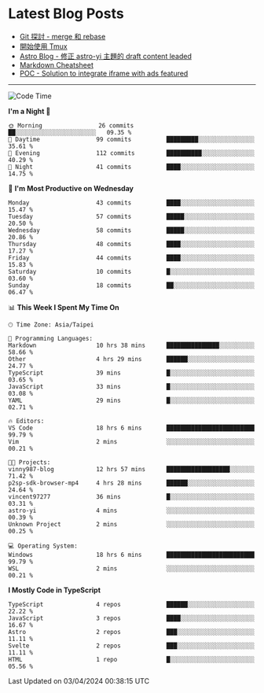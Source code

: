 # Latest Blog Posts
<!-- BLOG-POST-LIST:START -->
- [Git 探討 - merge 和 rebase](https://blog.vinny987.xyz/blog/2024/exploring-git-merge-and-rebase/)
- [開始使用 Tmux](https://blog.vinny987.xyz/blog/2024/start-using-tmux/)
- [Astro Blog - 修正 astro-yi 主題的 draft content leaded](https://blog.vinny987.xyz/blog/2024/astro-blog-fixed-the-issue-of-draft-content-leakage-in-the-astro-yi-theme/)
- [Markdown Cheatsheet](https://blog.vinny987.xyz/blog/2024/markdown-cheatsheet/)
- [POC - Solution to integrate iframe with ads featured](https://blog.vinny987.xyz/blog/2024/poc-solution-to-integrate-iframe-with-ads-featured/)
<!-- BLOG-POST-LIST:END -->

---

<!--START_SECTION:waka-->
![Code Time](http://img.shields.io/badge/Code%20Time-14%20hrs%2054%20mins-blue)

**I'm a Night 🦉** 

```text
🌞 Morning                26 commits          ██░░░░░░░░░░░░░░░░░░░░░░░   09.35 % 
🌆 Daytime                99 commits          █████████░░░░░░░░░░░░░░░░   35.61 % 
🌃 Evening                112 commits         ██████████░░░░░░░░░░░░░░░   40.29 % 
🌙 Night                  41 commits          ████░░░░░░░░░░░░░░░░░░░░░   14.75 % 
```
📅 **I'm Most Productive on Wednesday** 

```text
Monday                   43 commits          ████░░░░░░░░░░░░░░░░░░░░░   15.47 % 
Tuesday                  57 commits          █████░░░░░░░░░░░░░░░░░░░░   20.50 % 
Wednesday                58 commits          █████░░░░░░░░░░░░░░░░░░░░   20.86 % 
Thursday                 48 commits          ████░░░░░░░░░░░░░░░░░░░░░   17.27 % 
Friday                   44 commits          ████░░░░░░░░░░░░░░░░░░░░░   15.83 % 
Saturday                 10 commits          █░░░░░░░░░░░░░░░░░░░░░░░░   03.60 % 
Sunday                   18 commits          ██░░░░░░░░░░░░░░░░░░░░░░░   06.47 % 
```


📊 **This Week I Spent My Time On** 

```text
🕑︎ Time Zone: Asia/Taipei

💬 Programming Languages: 
Markdown                 10 hrs 38 mins      ███████████████░░░░░░░░░░   58.66 % 
Other                    4 hrs 29 mins       ██████░░░░░░░░░░░░░░░░░░░   24.77 % 
TypeScript               39 mins             █░░░░░░░░░░░░░░░░░░░░░░░░   03.65 % 
JavaScript               33 mins             █░░░░░░░░░░░░░░░░░░░░░░░░   03.08 % 
YAML                     29 mins             █░░░░░░░░░░░░░░░░░░░░░░░░   02.71 % 

🔥 Editors: 
VS Code                  18 hrs 6 mins       █████████████████████████   99.79 % 
Vim                      2 mins              ░░░░░░░░░░░░░░░░░░░░░░░░░   00.21 % 

🐱‍💻 Projects: 
vinny987-blog            12 hrs 57 mins      ██████████████████░░░░░░░   71.42 % 
p2sp-sdk-browser-mp4     4 hrs 28 mins       ██████░░░░░░░░░░░░░░░░░░░   24.64 % 
vincent97277             36 mins             █░░░░░░░░░░░░░░░░░░░░░░░░   03.31 % 
astro-yi                 4 mins              ░░░░░░░░░░░░░░░░░░░░░░░░░   00.39 % 
Unknown Project          2 mins              ░░░░░░░░░░░░░░░░░░░░░░░░░   00.25 % 

💻 Operating System: 
Windows                  18 hrs 6 mins       █████████████████████████   99.79 % 
WSL                      2 mins              ░░░░░░░░░░░░░░░░░░░░░░░░░   00.21 % 
```

**I Mostly Code in TypeScript** 

```text
TypeScript               4 repos             ██████░░░░░░░░░░░░░░░░░░░   22.22 % 
JavaScript               3 repos             ████░░░░░░░░░░░░░░░░░░░░░   16.67 % 
Astro                    2 repos             ███░░░░░░░░░░░░░░░░░░░░░░   11.11 % 
Svelte                   2 repos             ███░░░░░░░░░░░░░░░░░░░░░░   11.11 % 
HTML                     1 repo              █░░░░░░░░░░░░░░░░░░░░░░░░   05.56 % 
```




 Last Updated on 03/04/2024 00:38:15 UTC
<!--END_SECTION:waka-->

<!--
**vincent97277/vincent97277** is a ✨ _special_ ✨ repository because its `README.md` (this file) appears on your GitHub profile.

Here are some ideas to get you started:

- 🔭 I’m currently working on ...
- 🌱 I’m currently learning ...
- 👯 I’m looking to collaborate on ...
- 🤔 I’m looking for help with ...
- 💬 Ask me about ...
- 📫 How to reach me: ...
- 😄 Pronouns: ...
- ⚡ Fun fact: ...
-->
